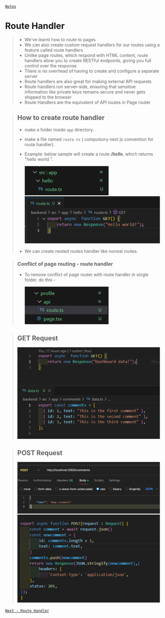 [```Notes```](../../README.md)

#  Route Handler
>
> - We've learnt how to route to pages
> - We can also create custom request handlers for our routes using a feature called
    route handlers
> - Unlike page routes, which respond with HTML content, route handlers allow you to
    create RESTful endpoints, giving you full control over the response
> - There is no overhead of having to create and configure a separate server
> - Route handlers are also great for making external API requests
> - Route handlers run server-side, ensuring that sensitive information like private
    keys remains secure and never gets shipped to the browser
> - Route Handlers are the equivalent of API routes in Page router

> ## How to create route handler 
> - make a folder inside `app` directory.
> - make a file named `route.ts`  ( compulsory next js convention for route handler).
> -  Example: below sample will create a route  ***/hello***, which returns "hello world ".
>
>       ![alt text](image-1.png)
>       ![alt text](image.png)
> - We can create nested routes handler like normal routes.

> ### Conflict of page routing - route handler
> - To remove conflict of page router with route handler in single folder. do this - 
>
>   ![alt text](image-2.png) 

> ## GET Request
>
>   ![alt text](Screenshot_20240731_120246.png)

> ## POST Request
>
>   ![alt text](Screenshot_20240731_121314.png)
>   ![alt text](Screenshot_20240731_121251.png)

[```Next - Route Handler```](./Route-handler.md)